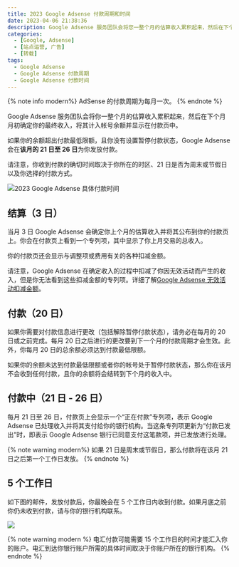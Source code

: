 ```yaml
---
title: 2023 Google Adsense 付款周期和时间
date: 2023-04-06 21:38:36
description: Google Adsense 服务团队会将您一整个月的估算收入累积起来，然后在下个月月初确定您的最终收入，将其计入帐号余额并显示在付款页中。如果您的余额超出付款最低限额，且您没有设置暂停付款状态，我们会在该月的 21 日至 26 日为您发放付款。
categories:
  - [Google, Adsense]
  - [站点运营, 广告]
  - [转载]
tags:
  - Google Adsense
  - Google Adsense 付款周期
  - Google Adsense 付款时间
---
```


{% note info modern%}
AdSense 的付款周期为每月一次。
{% endnote %}

Google Adsense 服务团队会将你一整个月的估算收入累积起来，然后在下个月月初确定你的最终收入，将其计入帐号余额并显示在付款页中。

如果你的余额超出付款最低限额，且你没有设置暂停付款状态，Google Adsense 会在**该月的 21 日至 26 日**为你发放付款。

请注意，你收到付款的确切时间取决于你所在的时区、21 日是否为周末或节假日以及你选择的付款方式。

![2023 Google Adsense 具体付款时间](https://cdn.jsdelivr.net/gh/youngjuning/images@main/1680831939815.png)

## 结算（3 日）

当月 3 日 Google Adsense 会确定你上个月的估算收入并将其公布到你的付款页上。你会在付款页上看到一个专列项，其中显示了你上月交易的总收入。

你的付款页还会显示与调整项或费用有关的各种扣减金额。

请注意，Google Adsense 在确定收入的过程中扣减了你因无效活动而产生的收入，但是你无法看到这些扣减金额的专列项。详细了解[Google Adsense 无效活动扣减金额](https://support.google.com/adsense/answer/2808531)。

## 付款（20 日）

如果你需要对付款信息进行更改（包括解除暂停付款状态），请务必在每月的 20 日或之前完成。每月 20 日之后进行的更改要到下一个月的付款周期才会生效。此外，你每月 20 日的总余额必须达到付款最低限额。

如果你的余额未达到付款最低限额或者你的帐号处于暂停付款状态，那么你在该月不会收到任何付款，且你的余额将会结转到下个月的收入中。

## 付款中（21 日 - 26 日）

每月 21 日至 26 日，付款页上会显示一个“正在付款”专列项，表示 Google Adsense 已处理收入并将其支付给你的银行机构。当这条专列项更新为“付款已发出”时，即表示 Google Adsense 银行已同意支付这笔款项，并已发放进行处理。

{% note warning modern%}
如果 21 日是周末或节假日，那么付款将在该月 21 日之后第一个工作日发放。
{% endnote %}

## 5 个工作日

如下图的邮件，发放付款后，你最晚会在 5 个工作日内收到付款。如果月底之前你仍未收到付款，请与你的银行机构联系。

![](https://cdn.jsdelivr.net/gh/youngjuning/images@main/1682230887140.png)

{% note warning modern %}
电汇付款可能需要 15 个工作日的时间才能汇入你的账户。电汇到达你银行账户所需的具体时间取决于你账户所在的银行机构。
{% endnote %}

